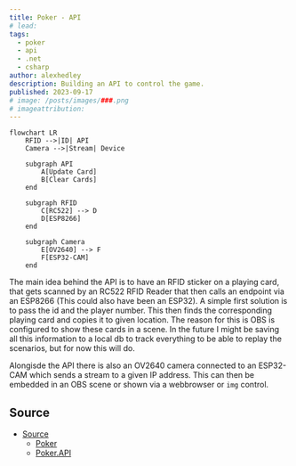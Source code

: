 ```yaml
---
title: Poker - API
# lead:
tags:
  - poker
  - api
  - .net
  - csharp
author: alexhedley
description: Building an API to control the game.
published: 2023-09-17
# image: /posts/images/###.png
# imageattribution:
---
```


<!-- # Poker - API -->

<?# Markdown ?>
<?!^ "./../includes/posts/poker.md" /?>
<?#/ Markdown ?>

```mermaid
flowchart LR
    RFID -->|ID| API
    Camera -->|Stream| Device

    subgraph API
        A[Update Card]
        B[Clear Cards]
    end

    subgraph RFID
        C[RC522] --> D
        D[ESP8266]
    end

    subgraph Camera
        E[OV2640] --> F
        F[ESP32-CAM]
    end
```

The main idea behind the API is to have an RFID sticker on a playing card, that gets scanned by an RC522 RFID Reader that then calls an endpoint via an ESP8266 (This could also have been an ESP32). A simple first solution is to pass the id and the player number. This then finds the corresponding playing card and copies it to given location. The reason for this is OBS is configured to show these cards in a scene. In the future I might be saving all this information to a local db to track everything to be able to replay the scenarios, but for now this will do.

Alongisde the API there is also an OV2640 camera connected to an ESP32-CAM which sends a stream to a given IP address. This can then be embedded in an OBS scene or shown via a webbrowser or `img` control.

## Source

- [Source](https://github.com/AlexHedley/poker-recording/tree/main/src/Poker)
  - [Poker](https://github.com/AlexHedley/poker-recording/tree/main/src/Poker)
  - [Poker.API](https://github.com/AlexHedley/poker-recording/tree/main/src/Poker/Poker.API)
